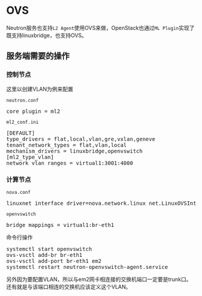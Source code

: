# OVS

Neutron服务也支持`L2 Agent`使用OVS来做，OpenStack也通过`ML Plugin`实现了既支持linuxbridge，也支持OVS。

## 服务端需要的操作
### 控制节点
这里以创建VLAN为例来配置

`neutron.conf`
<pre>
core_plugin = ml2
</pre>

`ml2_conf.ini`
<pre>
[DEFAULT]
type_drivers = flat,local,vlan,gre,vxlan,geneve
tenant_network_types = flat,vlan,local
mechanism_drivers = linuxbridge,openvswitch
[ml2_type_vlan]
network_vlan_ranges = virtual1:3001:4000
</pre>


### 计算节点
`nova.conf`
<pre>
linuxnet_interface_driver=nova.network.linux_net.LinuxOVSInterfaceDriver
</pre>

`openvswitch`
<pre>
bridge_mappings = virtual1:br-eth1
</pre>

命令行操作
<pre>
systemctl start openvswitch
ovs-vsctl add-br br-eth1
ovs-vsctl add-port br-eth1 em2
systemctl restart neutron-openvswitch-agent.service
</pre>

另外因为要配置VLAN，所以与em2网卡相连接的交换机端口一定要是trunk口。还有就是与该端口相连的交换机应该定义这个VLAN。

